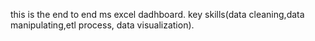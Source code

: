 this is the end to end ms excel dadhboard.
key skills(data cleaning,data manipulating,etl process, data visualization).
